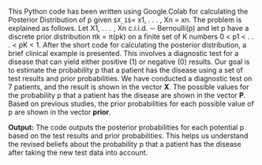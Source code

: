 This Python code has been written using Google.Colab for calculating the Posterior Distribution of p given `$X_1$`= x1, . . . , Xn = xn. The problem is explained as follows.
Let X1, . . . , Xn c.i.i.d. ∼ Bernoulli(p) and let p have a discrete prior distribution πk = π(pk) on a finite set of K numbers 0 < p1 < . . . < pK < 1.
After the short code for calculating the posterior distribution, a brief clinical example is presented. This involves a diagnostic test for a disease that can yield either positive (1) or negative (0) results. Our goal is to estimate the probability p that a patient has the disease using a set of test results and prior probabilities.
We have conducted a diagnostic test on 7 patients, and the result is shown in the vector **X**.
The possible values for the probability p that a patient has the disease are shown in the vector **P**.
Based on previous studies, the prior probabilities for each possible value of p are shown in the vector **prior**.

**Output:** The code outputs the posterior probabilities for each potential p based on the test results and prior probabilities. This helps us understand the revised beliefs about the probability p that a patient has the disease after taking the new test data into account.
